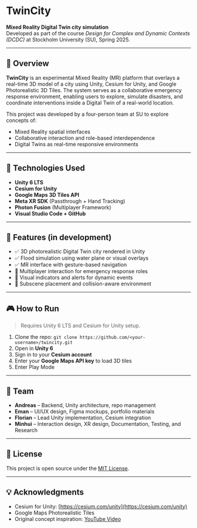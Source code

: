 # TwinCity

**Mixed Reality Digital Twin city simulation**  
Developed as part of the course *Design for Complex and Dynamic Contexts (DCDC)* at Stockholm University (SU), Spring 2025.

---

## 📍 Overview

**TwinCity** is an experimental Mixed Reality (MR) platform that overlays a real-time 3D model of a city using Unity, Cesium for Unity, and Google Photorealistic 3D Tiles. The system serves as a collaborative emergency response environment, enabling users to explore, simulate disasters, and coordinate interventions inside a Digital Twin of a real-world location.

This project was developed by a four-person team at SU to explore concepts of:
- Mixed Reality spatial interfaces
- Collaborative interaction and role-based interdependence
- Digital Twins as real-time responsive environments

---

## 🔧 Technologies Used

- **Unity 6 LTS**
- **Cesium for Unity**
- **Google Maps 3D Tiles API**
- **Meta XR SDK** (Passthrough + Hand Tracking)
- **Photon Fusion** (Multiplayer Framework)
- **Visual Studio Code + GitHub**

---

## 🧪 Features (in development)

- ✅ 3D photorealistic Digital Twin city rendered in Unity  
- ✅ Flood simulation using water plane or visual overlays  
- ✅ MR interface with gesture-based navigation  
- 🔄 Multiplayer interaction for emergency response roles  
- 🔄 Visual indicators and alerts for dynamic events  
- 🔄 Subscene placement and collision-aware environment

---

## 🎮 How to Run

> Requires Unity 6 LTS and Cesium for Unity setup.

1. Clone the repo: ```git clone https://github.com/<your-username>/twincity.git```
2. Open in **Unity 6**
3. Sign in to your **Cesium account**
4. Enter your **Google Maps API key** to load 3D tiles
5. Enter Play Mode

---

## 👥 Team

- **Andreas** – Backend, Unity architecture, repo management  
- **Eman** – UI/UX design, Figma mockups, portfolio materials
- **Florian** – Lead Unity implementation, Cesium integration  
- **Minhui** – Interaction design, XR design, Documentation, Testing, and Research

---

## 📁 License

This project is open source under the [MIT License](LICENSE).

---

## 💡 Acknowledgments

- Cesium for Unity: [https://cesium.com/unity](https://cesium.com/unity)  
- Google Maps Photorealistic Tiles  
- Original concept inspiration: [YouTube Video](https://www.youtube.com/watch?v=lLw5hCqSv5Y)
